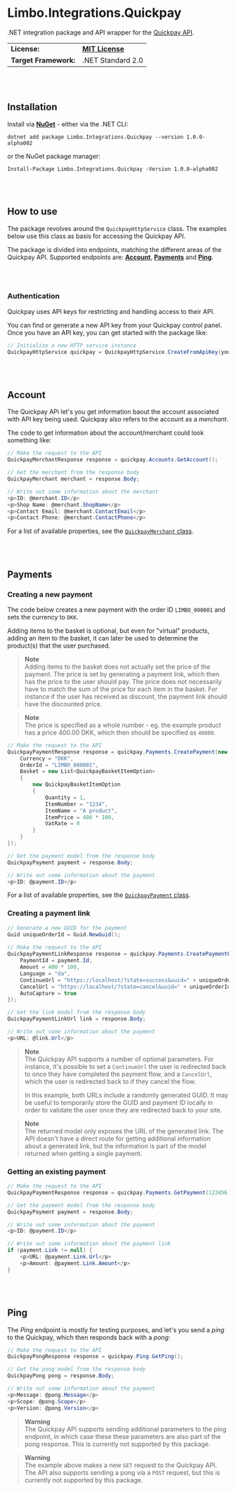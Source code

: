 # Limbo.Integrations.Quickpay

.NET integration package and API wrapper for the [Quickpay API](https://learn.quickpay.net/tech-talk/api/).

<table>
  <tr>
    <td><strong>License:</strong></td>
    <td><a href="./LICENSE.md"><strong>MIT License</strong></a></td>
  </tr>
  <tr>
    <td><strong>Target Framework:</strong></td>
    <td>.NET Standard 2.0</td>
  </tr>
</table>

<br /><br />

## Installation

Install via [**NuGet**](https://www.nuget.org/packages/Limbo.Integrations.Quickpay/1.0.0-alpha002) - either via the .NET CLI:

```
dotnet add package Limbo.Integrations.Quickpay --version 1.0.0-alpha002
```

or the NuGet package manager:

```
Install-Package Limbo.Integrations.Quickpay -Version 1.0.0-alpha002
```

<br /><br />

## How to use

The package revolves around the `QuickpayHttpService` class. The examples below use this class as basis for accessing the Quickpay API.

The package is divided into endpoints, matching the different areas of the Quickpay API. Supported endpoints are: [**Account**](#account), [**Payments**](#payments) and [**Ping**](#ping).

<br /><br />

### Authentication

Quickpay uses API keys for restricting and handling access to their API.

You can find or generate a new API key from your Quickpay control panel. Once you have an API key, you can get started with the package like:

```csharp
// Initialize a new HTTP service instance
QuickpayHttpService quickpay = QuickpayHttpService.CreateFromApiKey(yourApiKey);
```

<br /><br />

## Account

The Quickpay APi let's you get information baout the account associated with API key being used. Quickpay also refers to the account as a *merchant*.

The code to get information about the account/merchant could look something like:

```csharp
// Make the request to the API
QuickpayMerchantResponse response = quickpay.Accounts.GetAccount();

// Get the merchant from the response body
QuickpayMerchant merchant = response.Body;

// Write out some information about the merchant
<p>ID: @merchant.ID</p>
<p>Shop Name: @merchant.ShopName</p>
<p>Contact Email: @merchant.ContactEmail</p>
<p>Contact Phone: @merchant.ContactPhone</p>
```

For a list of available properties, see the [`QuickpayMerchant` class](https://github.com/limbo-works/Limbo.Integrations.Quickpay/blob/v1/main/src/Limbo.Integrations.Quickpay/Models/Account/QuickpayMerchant.cs).

<br /><br />

## Payments

### Creating a new payment

The code below creates a new payment with the order ID `LIMBO_000001` and sets the currency to `DKK`.

Adding items to the basket is optional, but even for "virtual" products, adding an item to the basket, it can later be used to determine the product(s) that the user purchased.

> **Note**  
> Adding items to the basket does not actually set the price of the payment. The price is set by generating a payment link, which then has the price to the user should pay. The price does not necessarily have to match the sum of the price for each item in the basket. For instance if the user has received as discount, the payment link should have the discounted price.

> **Note**  
> The price is specified as a whole number - eg. the example product has a price 400.00 DKK, which then should be specified as `40000`.

```csharp
// Make the request to the API
QuickpayPaymentResponse response = quickpay.Payments.CreatePayment(new QuickpayCreatePaymentOptions {
    Currency = "DKK",
    OrderId = "LIMBO_000001",
    Basket = new List<QuickpayBasketItemOption>
    {
        new QuickpayBasketItemOption
        {
            Quantity = 1,
            ItemNumber = "1234",
            ItemName = "A product",
            ItemPrice = 400 * 100,
            VatRate = 0
        }
    }
});

// Get the payment model from the response body
QuickpayPayment payment = response.Body;

// Write out some information about the payment
<p>ID: @payment.ID</p>
```

For a list of available properties, see the [`QuickpayPayment` class](https://github.com/limbo-works/Limbo.Integrations.Quickpay/blob/v1/main/src/Limbo.Integrations.Quickpay/Models/Payments/QuickpayPayment.cs).

### Creating a payment link

```csharp
// Generate a new GUID for the payment
Guid uniqueOrderId = Guid.NewGuid();
        
// Make the request to the API
QuickpayPaymentLinkResponse response = quickpay.Payments.CreatePaymentLink(new QuickpayCreatePaymentLinkOptions {
    PaymentId = payment.Id,
    Amount = 400 * 100,
    Language = "da",
    ContinueUrl = "https://localhost/?state=success&uuid=" + uniqueOrderId,
    CancelUrl = "https://localhost/?state=cancel&uuid=" + uniqueOrderId,
    AutoCapture = true
});

// Get the link model from the response body
QuickpayPaymentLinkUrl link = response.Body;

// Write out some information about the payment
<p>URL: @link.Url</p>
```
> **Note**  
> The Quickpay API supports a number of optional parameters. For instance, it's possible to set a `ContinueUrl` the user is redirected back to once they have completed the payment flow, and a `CancelUrl`, which the user is redirected back to if they cancel the flow.
> 
> In this example, both URLs include a randomly generated GUID. It may be useful to temporarily store the GUID and payment ID locally in order to validate the user once they are redirected back to your site.

> **Note**  
> The returned model only exposes the URL of the generated link. The API doesn't have a direct route for getting additional information about a generated link, but the information is part of the model returned when getting a single payment.

### Getting an existing payment

```csharp
// Make the request to the API
QuickpayPaymentResponse response = quickpay.Payments.GetPayment(123456);

// Get the payment model from the response body
QuickpayPayment payment = response.Body;

// Write out some information about the payment
<p>ID: @payment.ID</p>

// Write out some information about the payment link
if (payment.Link != null) {
    <p>URL: @payment.Link.Url</p>
    <p>Amount: @payment.Link.Amount</p>
}
```

<br /><br />

## Ping

The *Ping* endpoint is mostly for testing purposes, and let's you send a *ping* to the Quickpay, which then responds back with a *pong*:

```csharp
// Make the request to the API
QuickpayPongResponse response = quickpay.Ping.GetPing();

// Get the pong model from the response body
QuickpayPong pong = response.Body;

// Write out some information about the payment
<p>Message: @pong.Message</p>
<p>Scope: @pong.Scope</p>
<p>Version: @pong.Version</p>
```

> **Warning**  
> The Quickpay API supports sending additional parameters to the ping endpoint, in which case these these parameters are also part of the pong response. This is currently not supported by this package.

> **Warning**  
> The example above makes a new `GET` request to the Quickpay API. The API also supports sending a pong via a `POST` request, but this is currently not supported by this package.
